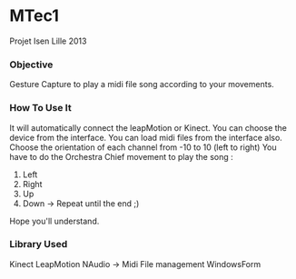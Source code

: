 MTec1
=====

Projet Isen Lille 2013

### Objective ###
Gesture Capture to play a midi file song according to your movements.

### How To Use It ###
It will automatically connect the leapMotion or Kinect.
You can choose the device from the interface.
You can load midi files from the interface also.
Choose the orientation of each channel from -10 to 10 (left to right)
You have to do the Orchestra Chief movement to play the song :
1. Left
2. Right
3. Up
4. Down
-> Repeat until the end ;)

Hope you'll understand.

### Library Used ###
Kinect
LeapMotion
NAudio -> Midi File management
WindowsForm
